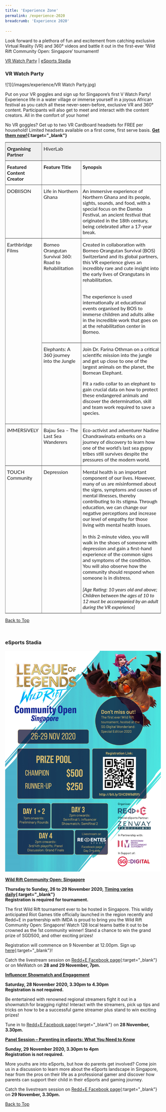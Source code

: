 ```yaml
---
title: 'Experience Zone'
permalink: /experience-2020
breadcrumb: 'Experience 2020'

---
```


Look forward to a plethora of fun and excitement from catching exclusive Virtual Reality (VR) and 360&#176; videos and battle it out in the first-ever ‘Wild Rift Community Open: Singapore’ tournament!

<a name="top"></a>
[VR Watch Party](#1) | [eSports Stadia](#2) 

<a name="1"></a>
### **VR Watch Party**<br>

![1](/images/experience/VR Watch Party.jpg)

Put on your VR goggles and sign up for Singapore’s first V Watch Party! Experience life in a water village or immerse yourself in a joyous African festival as you catch all these never-seen-before, exclusive VR and 360&#176; content. Participants will also get to meet and interact with the content creators. All in the comfort of your home!

No VR goggles? Get up to two VR Cardboard headsets for FREE per household! Limited headsets available on a first come, first serve basis. <b>[Get them now!](https://www.sgdwonderlandspecial.com/){:target="_blank"}</b>

<style type="text/css">
.tg  {border-collapse:collapse;border-spacing:0;}
.tg td{font-family:Lato;font-size:16px;padding:10px 5px;border-style:solid;border-width:1px;overflow:hidden;word-break:normal;border-color:black;}
.tg th{font-family:Lato;font-size:16px;font-weight:normal;padding:10px 5px;border-style:solid;border-width:1px;overflow:hidden;word-break:normal;border-color:black;}
.tg .tg-0pky{border-color:inherit;text-align:left;vertical-align:top}
.tg .tg-y698{background-color:#efefef;border-color:inherit;text-align:left;vertical-align:top}
</style>
<table class="tg">
  <tr>
    <th class="tg-y698" colspan="1"><b>Organising Partner</b></th><th class="tg-y698" colspan="2">HiverLab</th>
  </tr>
  <tr>
    <td class="tg-0pky"><b>Featured Content Creator</b></td>
    <td class="tg-0pky"><b>Feature Title</b></td>
    <td class="tg-0pky"><b>Synopsis</b></td>
  </tr>
  <tr>
    <td class="tg-0pky">DOBIISON</td>
    <td class="tg-0pky">Life in Northern Ghana</td>
    <td class="tg-0pky">An immersive experience of Northern Ghana and its people, sights, sounds, and food, with a special focus on the Damba Festival, an ancient festival that originated in the 18th century, being celebrated after a 17-year break.</td>
  </tr>
  <tr>
    <td class="tg-0pky" rowspan="2">Earthbridge Films</td>
    <td class="tg-0pky">Borneo Orangutan Survival 360: Road to Rehabilitation</td>
    <td class="tg-0pky">Created in collaboration with Borneo Orangutan Survival (BOS) Switzerland and its global partners, this VR experience gives an incredibly rare and cute insight into the early lives of Orangutans in rehabilitation.<br><br>

The experience is used internationally at educational events organised by BOS to immerse children and adults alike in the incredible work that goes on at the rehabilitation center in Borneo.
</td>
  </tr>
  <tr>
    <td class="tg-0pky">Elephants: A 360 journey into the Jungle</td>
    <td class="tg-0pky">Join Dr. Farina Othman on a critical scientific mission into the jungle and get up close to one of the largest animals on the planet, the Bornean Elephant.<br>

Fit a radio collar to an elephant to gain crucial data on how to protect these endangered animals and discover the determination, skill and team work required to save a species.
</td>
  </tr>
  <tr>
    <td class="tg-0pky">iMMERSiVELY</td>
    <td class="tg-0pky">Bajau Sea – The Last Sea Wanderers</td>
    <td class="tg-0pky">Eco-activist and adventurer Nadine Chandrawinata embarks on a journey of discovery to learn how one of the world’s last sea gypsy tribes still survives despite the pressures of the modern world.</td>
  </tr>
    <tr>
    <td class="tg-0pky">TOUCH Community</td>
    <td class="tg-0pky">Depression</td>
    <td class="tg-0pky">Mental health is an important component of our lives. However, many of us are misinformed about the signs, symptoms and causes of mental illnesses, thereby contributing to its stigma. Through education, we can change our negative perceptions and increase our level of empathy for those living with mental health issues.<br><br> In this 2-minute video, you will walk in the shoes of someone with depression and gain a first-hand experience of the common signs and symptoms of the condition. You will also observe how the community should respond when someone is in distress.<br><br>  
<i>&#91;Age Rating: 10 years old and above; Children between the ages of 10 to 12 must be accompanied by an adult during the VR experience&#93;</i> 
</td>
  </tr>
</table>


[Back to Top](#top)

<a name="2"></a><br>
### **eSports Stadia**<br>

![2](/images/experience/LOL.jpg)

<b><u>Wild Rift Community Open: Singapore</u></b><br>

<b>Thursday to Sunday, 26 to 29 November 2020, [Timing varies daily](https://www.eventbrite.sg/e/league-of-legends-wild-rift-community-open-tickets-126191206295){:target="_blank"}<br>
Registration is required for tournament.</b><br>

The first Wild Rift tournament ever to be hosted in Singapore. This wildly anticipated Riot Games title officially launched in the region recently and Redd+E in partnership with IMDA is proud to bring you the Wild Rift Community Open: Singapore! Watch 128 local teams battle it out to be crowned as the 1st community winner! Stand a chance to win the grand prize of SGD500, and other exciting prizes! 

Registration will commence on 9 November at 12.00pm. Sign up [here](https://www.eventbrite.sg/e/stay-home-challenge-breakertentative-name-wild-rift-tickets-126191206295){:target="_blank"}!

Catch the livestream session on [Redd+E Facebook page](https://www.facebook.com/ReddentesSports/){:target="_blank"} or on MeWatch on <b>28 and 29 November, 7pm.</b>

<b><u>Influencer Showmatch and Engagement</u></b><br>

<b>Saturday, 28 November 2020, 3.30pm to 4.30pm<br>
Registration is not required.</b>

Be entertained with renowned regional streamers fight it out in a showmatch for bragging rights! Interact with the streamers, pick up tips and tricks on how to be a successful game streamer plus stand to win exciting prizes!

Tune in to [Redd+E Facebook page](https://www.facebook.com/ReddentesSports/){:target="_blank"} on <b>28 November, 3.30pm.</b>

<b><u>Panel Session – Parenting in eSports: What You Need to Know</u></b><br>

<b>Sunday, 29 November 2020, 3.30pm to 4pm<br>
Registration is not required.</b>

More youths are into eSports, but how do parents get involved? Come join us in a discussion to learn more about the eSports landscape in Singapore, hear from the pros on their life as a professional gamer and discover how parents can support their child in their eSports and gaming journey. 

Catch the livestream session on [Redd+E Facebook page](https://www.facebook.com/ReddentesSports/){:target="_blank"} on <b>29 November, 3.30pm.</b>

[Back to Top](#top)

